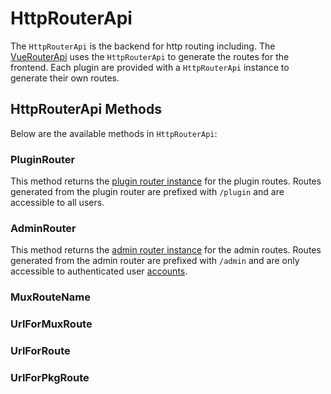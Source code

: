 # HttpRouterApi
The `HttpRouterApi` is the backend for http routing including. The [VueRouterApi](./vue-router-api.md) uses the `HttpRouterApi` to generate the routes for the frontend. Each plugin are provided with a `HttpRouterApi` instance to generate their own routes.

## HttpRouterApi Methods
Below are the available methods in `HttpRouterApi`:

### PluginRouter
This method returns the [plugin router instance](./http-router-instance.md) for the plugin routes. Routes generated from the plugin router are prefixed with `/plugin` and are accessible to all users.

### AdminRouter
This method returns the [admin router instance](./http-router-instance.md) for the admin routes. Routes generated from the admin router are prefixed with `/admin` and are only accessible to authenticated user [accounts](./accounts-api.md#account-instance).

### MuxRouteName

### UrlForMuxRoute

### UrlForRoute

### UrlForPkgRoute
